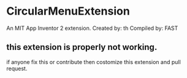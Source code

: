 # CircularMenuExtension
An MIT App Inventor 2 extension.
Created by: th
Compiled by: FAST

## this extension is properly not working.
  if anyone fix this or contribute then costomize this extension and pull request.
